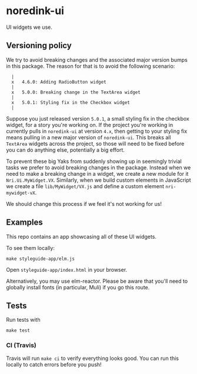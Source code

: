 # noredink-ui

UI widgets we use.

## Versioning policy

We try to avoid breaking changes and the associated major version bumps in this package. The reason for that is to avoid the following scenario:

```
  |
  x   4.6.0: Adding RadioButton widget
  |
  x   5.0.0: Breaking change in the TextArea widget
  |
  x   5.0.1: Styling fix in the Checkbox widget
  |
```

Suppose you just released version `5.0.1`, a small styling fix in the checkbox widget, for a story you're working on. If the project you're working in currently pulls in `noredink-ui` at version `4.x`, then getting to your styling fix means pulling in a new major version of `noredink-ui`. This breaks all `TextArea` widgets across the project, so those will need to be fixed before you can do anything else, potentially a big effort.

To prevent these big Yaks from suddenly showing up in seemingly trivial tasks we prefer to avoid breaking changes in the package. Instead when we need to make a breaking change in a widget, we create a new module for it `Nri.Ui.MyWidget.VX`. Similarly, when we build custom elements in JavaScript we create a file `lib/MyWidget/VX.js` and define a custom element `nri-mywidget-vX`.

We should change this process if we feel it's not working for us!

## Examples

This repo contains an app showcasing all of these UI widgets.

To see them locally:

```
make styleguide-app/elm.js
```

Open `styleguide-app/index.html` in your browser.

Alternatively, you may use elm-reactor. Please be aware that you'll need to globally
install fonts (in particular, Muli) if you go this route.

## Tests

Run tests with

```
make test
```

### CI (Travis)

Travis will run `make ci` to verify everything looks good.
You can run this locally to catch errors before you push!
